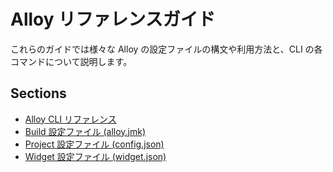 Alloy リファレンスガイド
========================

これらのガイドでは様々な Alloy の設定ファイルの構文や利用方法と、CLI の各コマンドについて説明します。

<!--
These guides describe the syntax and usage of the various Alloy configuration files as well as lists the commands for the command-line interface.
-->

Sections
--------

- [Alloy CLI リファレンス](Alloy_Reference_Guides/Alloy_Command-Line_Interface_Reference.md)
- [Build 設定ファイル (alloy.jmk)](Alloy_Reference_Guides/Build_Configuration_File.md)
- [Project 設定ファイル (config.json)](Alloy_Reference_Guides/Project_Configuration_File.md)
- [Widget 設定ファイル (widget.json)](Alloy_Reference_Guides/Widget_Configuration_File.md)
